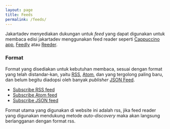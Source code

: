 ```yaml
---
layout: page
title: Feeds
permalink: /feeds/
---
```

Jakartadev menyediakan dukungan untuk *feed* yang dapat digunakan untuk membaca edisi jakartadev menggunakan feed reader seperti [Cappuccino app](http://cappuccinoapp.com/), [Feedly](https://feedly.com/) atau [Reeder](https://itunes.apple.com/us/app/reeder-2/id880001334?mt=12).

### Format
Format yang disediakan untuk kebutuhan membaca, sesuai dengan format yang telah distandar-kan, yaitu [RSS](https://en.wikipedia.org/wiki/RSS), [Atom](https://en.wikipedia.org/wiki/Atom_(Web_standard)), dan yang tergolong paling baru, dan belum begitu diadopsi oleh banyak *publisher* [JSON Feed](https://jsonfeed.org/).

- [Subscribe RSS feed](/feed.xml)
- [Subscribe Atom feed](/atom.xml)
- [Subscribe JSON feed](feed.json)

Format utama yang digunakan di website ini adalah rss, jika feed reader yang digunakan mendukung metode *auto-discovery* maka akan langsung berlangganan dengan format rss.